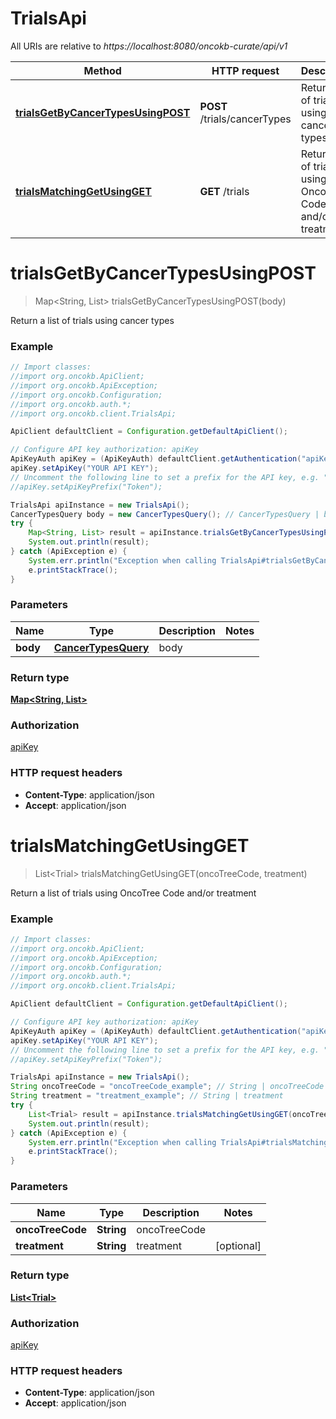 # TrialsApi

All URIs are relative to *https://localhost:8080/oncokb-curate/api/v1*

Method | HTTP request | Description
------------- | ------------- | -------------
[**trialsGetByCancerTypesUsingPOST**](TrialsApi.md#trialsGetByCancerTypesUsingPOST) | **POST** /trials/cancerTypes | Return a list of trials using cancer types
[**trialsMatchingGetUsingGET**](TrialsApi.md#trialsMatchingGetUsingGET) | **GET** /trials | Return a list of trials using OncoTree Code and/or treatment


<a name="trialsGetByCancerTypesUsingPOST"></a>
# **trialsGetByCancerTypesUsingPOST**
> Map&lt;String, List&gt; trialsGetByCancerTypesUsingPOST(body)

Return a list of trials using cancer types

### Example
```java
// Import classes:
//import org.oncokb.ApiClient;
//import org.oncokb.ApiException;
//import org.oncokb.Configuration;
//import org.oncokb.auth.*;
//import org.oncokb.client.TrialsApi;

ApiClient defaultClient = Configuration.getDefaultApiClient();

// Configure API key authorization: apiKey
ApiKeyAuth apiKey = (ApiKeyAuth) defaultClient.getAuthentication("apiKey");
apiKey.setApiKey("YOUR API KEY");
// Uncomment the following line to set a prefix for the API key, e.g. "Token" (defaults to null)
//apiKey.setApiKeyPrefix("Token");

TrialsApi apiInstance = new TrialsApi();
CancerTypesQuery body = new CancerTypesQuery(); // CancerTypesQuery | body
try {
    Map<String, List> result = apiInstance.trialsGetByCancerTypesUsingPOST(body);
    System.out.println(result);
} catch (ApiException e) {
    System.err.println("Exception when calling TrialsApi#trialsGetByCancerTypesUsingPOST");
    e.printStackTrace();
}
```

### Parameters

Name | Type | Description  | Notes
------------- | ------------- | ------------- | -------------
 **body** | [**CancerTypesQuery**](CancerTypesQuery.md)| body |

### Return type

[**Map&lt;String, List&gt;**](List.md)

### Authorization

[apiKey](../README.md#apiKey)

### HTTP request headers

 - **Content-Type**: application/json
 - **Accept**: application/json

<a name="trialsMatchingGetUsingGET"></a>
# **trialsMatchingGetUsingGET**
> List&lt;Trial&gt; trialsMatchingGetUsingGET(oncoTreeCode, treatment)

Return a list of trials using OncoTree Code and/or treatment

### Example
```java
// Import classes:
//import org.oncokb.ApiClient;
//import org.oncokb.ApiException;
//import org.oncokb.Configuration;
//import org.oncokb.auth.*;
//import org.oncokb.client.TrialsApi;

ApiClient defaultClient = Configuration.getDefaultApiClient();

// Configure API key authorization: apiKey
ApiKeyAuth apiKey = (ApiKeyAuth) defaultClient.getAuthentication("apiKey");
apiKey.setApiKey("YOUR API KEY");
// Uncomment the following line to set a prefix for the API key, e.g. "Token" (defaults to null)
//apiKey.setApiKeyPrefix("Token");

TrialsApi apiInstance = new TrialsApi();
String oncoTreeCode = "oncoTreeCode_example"; // String | oncoTreeCode
String treatment = "treatment_example"; // String | treatment
try {
    List<Trial> result = apiInstance.trialsMatchingGetUsingGET(oncoTreeCode, treatment);
    System.out.println(result);
} catch (ApiException e) {
    System.err.println("Exception when calling TrialsApi#trialsMatchingGetUsingGET");
    e.printStackTrace();
}
```

### Parameters

Name | Type | Description  | Notes
------------- | ------------- | ------------- | -------------
 **oncoTreeCode** | **String**| oncoTreeCode |
 **treatment** | **String**| treatment | [optional]

### Return type

[**List&lt;Trial&gt;**](Trial.md)

### Authorization

[apiKey](../README.md#apiKey)

### HTTP request headers

 - **Content-Type**: application/json
 - **Accept**: application/json

